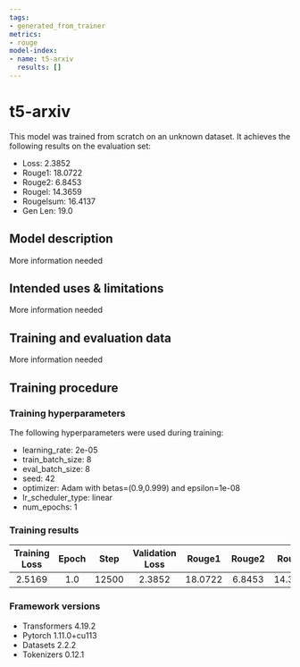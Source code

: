 ```yaml
---
tags:
- generated_from_trainer
metrics:
- rouge
model-index:
- name: t5-arxiv
  results: []
---
```


<!-- This model card has been generated automatically according to the information the Trainer had access to. You
should probably proofread and complete it, then remove this comment. -->

# t5-arxiv

This model was trained from scratch on an unknown dataset.
It achieves the following results on the evaluation set:
- Loss: 2.3852
- Rouge1: 18.0722
- Rouge2: 6.8453
- Rougel: 14.3659
- Rougelsum: 16.4137
- Gen Len: 19.0

## Model description

More information needed

## Intended uses & limitations

More information needed

## Training and evaluation data

More information needed

## Training procedure

### Training hyperparameters

The following hyperparameters were used during training:
- learning_rate: 2e-05
- train_batch_size: 8
- eval_batch_size: 8
- seed: 42
- optimizer: Adam with betas=(0.9,0.999) and epsilon=1e-08
- lr_scheduler_type: linear
- num_epochs: 1

### Training results

| Training Loss | Epoch | Step  | Validation Loss | Rouge1  | Rouge2 | Rougel  | Rougelsum | Gen Len |
|:-------------:|:-----:|:-----:|:---------------:|:-------:|:------:|:-------:|:---------:|:-------:|
| 2.5169        | 1.0   | 12500 | 2.3852          | 18.0722 | 6.8453 | 14.3659 | 16.4137   | 19.0    |


### Framework versions

- Transformers 4.19.2
- Pytorch 1.11.0+cu113
- Datasets 2.2.2
- Tokenizers 0.12.1

